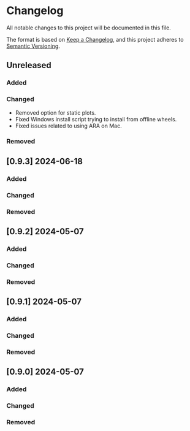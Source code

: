 # Changelog

All notable changes to this project will be documented in this file.

The format is based on [Keep a Changelog](https://keepachangelog.com/en/1.0.0/),
and this project adheres to [Semantic Versioning](https://semver.org/spec/v2.0.0.html).

## Unreleased

### Added

### Changed

* Removed option for static plots.
* Fixed Windows install script trying to install from offline wheels.
* Fixed issues related to using ARA on Mac.

### Removed


## [0.9.3] 2024-06-18

### Added

### Changed

### Removed


## [0.9.2] 2024-05-07

### Added

### Changed

### Removed


## [0.9.1] 2024-05-07

### Added

### Changed

### Removed


## [0.9.0] 2024-05-07

### Added

### Changed

### Removed


